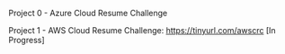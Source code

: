 Project 0 - Azure Cloud Resume Challenge

Project 1 - AWS Cloud Resume Challenge: https://tinyurl.com/awscrc [In Progress]
